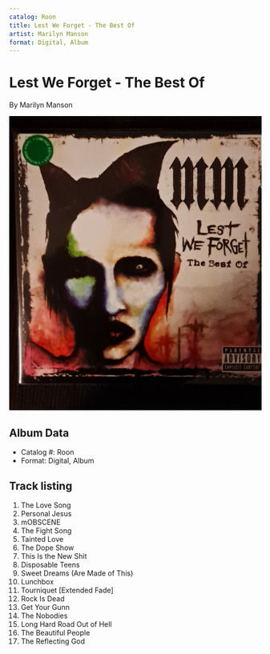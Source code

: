 ```yaml
---
catalog: Roon
title: Lest We Forget - The Best Of
artist: Marilyn Manson
format: Digital, Album
---
```


# Lest We Forget - The Best Of

By Marilyn Manson

![](../../assets/albumcovers/Marilyn_Manson-Lest_We_Forget_-_The_Best_Of.png)

## Album Data

- Catalog #: Roon
- Format: Digital, Album


## Track listing


1. The Love Song
2. Personal Jesus
3. mOBSCENE
4. The Fight Song
5. Tainted Love
6. The Dope Show
7. This Is the New Shit
8. Disposable Teens
9. Sweet Dreams (Are Made of This)
10. Lunchbox
11. Tourniquet [Extended Fade]
12. Rock Is Dead
13. Get Your Gunn
14. The Nobodies
15. Long Hard Road Out of Hell
16. The Beautiful People
17. The Reflecting God

